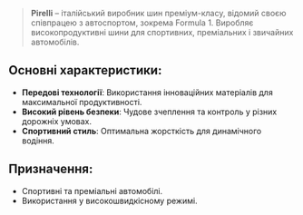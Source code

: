 > **Pirelli** – італійський виробник шин преміум-класу, відомий своєю співпрацею з автоспортом, зокрема Formula 1. Виробляє високопродуктивні шини для спортивних, преміальних і звичайних автомобілів.

## Основні характеристики:

- **Передові технології**: Використання інноваційних матеріалів для максимальної продуктивності.
- **Високий рівень безпеки**: Чудове зчеплення та контроль у різних дорожніх умовах.
- **Спортивний стиль**: Оптимальна жорсткість для динамічного водіння.

## Призначення:

- Спортивні та преміальні автомобілі.
- Використання у високошвидкісному режимі.
